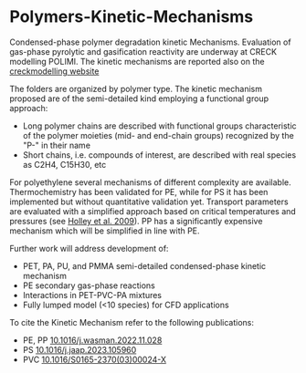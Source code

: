 # Polymers-Kinetic-Mechanisms

Condensed-phase polymer degradation kinetic Mechanisms. Evaluation of gas-phase
pyrolytic and gasification reactivity are underway at CRECK modelling POLIMI.
The kinetic mechanisms are reported also on the [creckmodelling website](https://creckmodeling.chem.polimi.it/)

The folders are organized by polymer type.
The kinetic mechanism proposed are of the semi-detailed kind employing a
functional group approach:
- Long polymer chains are described with functional groups characteristic of
    the polymer moieties (mid- and end-chain groups) recognized by the "P-" in
    their name
- Short chains, i.e. compounds of interest, are described with real species as
    C2H4, C15H30, etc

For polyethylene several mechanisms of different complexity are available.
Thermochemistry has been validated for PE, while for PS it has been implemented
but without quantitative validation yet.
Transport parameters are evaluated with a simplified approach based on critical
temperatures and pressures (see [Holley et al. 2009](http://dx.doi.org/10.1016/j.proci.2008.05.067)).
PP has a significantly expensive mechanism which will be simplified in line with
PE.

Further work will address development of:
- PET, PA, PU, and PMMA semi-detailed condensed-phase kinetic mechanism
- PE secondary gas-phase reactions
- Interactions in PET-PVC-PA mixtures
- Fully lumped model (<10 species) for CFD applications

To cite the Kinetic Mechanism refer to the following publications:
- PE, PP  [10.1016/j.wasman.2022.11.028](https://www.sciencedirect.com/science/article/pii/S0956053X22005633)
- PS      [10.1016/j.jaap.2023.105960](https://www.sciencedirect.com/science/article/pii/S0165237023001043)
- PVC     [10.1016/S0165-2370(03)00024-X](https://www.sciencedirect.com/science/article/pii/S016523700300024X)
